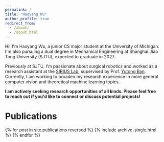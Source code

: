 ```yaml
---
permalink: /
title: "Haoyang Wu"
author_profile: true
redirect_from: 
  - /about/
  - /about.html
---
```


Hi! I'm Haoyang Wu, a junior CS major student at the University of Michigan. I'm also pursuing a dual degree in Mechanical Engineering at Shanghai Jiao Tong University (SJTU), expected to graduate in 2027.

Previously at SJTU, I'm passionate about surgical robotics and worked as a research assistant at the [SIRIUS Lab](https://banyutong.github.io/sirius_lab_website/index.html#research), supervised by Prof. [Yutong Ban](https://people.csail.mit.edu/yban/). Currently, I am working to broaden my research experience in more general computer vision and theoretical machine learning topics.

**I am actively seeking research opportunities of all kinds. Please feel free to reach out if you'd like to connect or discuss potential projects!**

# Publications

{% for post in site.publications reversed %}
  {% include archive-single.html %}
{% endfor %}
